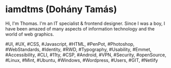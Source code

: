 # iamdtms (Dohány Tamás)

Hi, I'm Thomas. I'm an IT specialist & frontend designer. Since I was a boy, I have been amazed of many aspects of information technology and the world of web graphics.

#UI, #UX, #CSS, #Javascript, #HTML, #PenPot, #Photoshop, #WebStandards, #Identity, #RWD, #Typography, #Usability, #Emmet, #Accessibility, #CLI, #11ty, #CSP, #Android, #VPN, #Security, #openSource, #Linux, #Mint, #Ubuntu, #Windows, #Wordpress, #Users, #GIT, #Netlify
